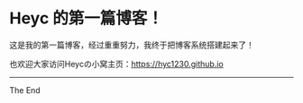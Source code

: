 # Heyc 的第一篇博客！

这是我的第一篇博客，经过重重努力，我终于把博客系统搭建起来了！

也欢迎大家访问Heycの小窝主页：<https://hyc1230.github.io>

---
The End
